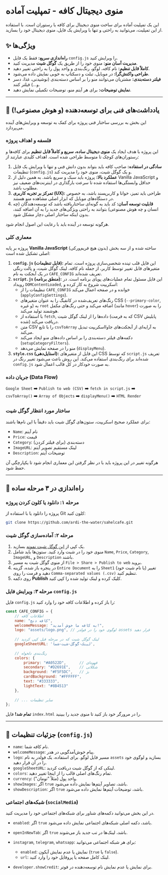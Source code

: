 # منوی دیجیتال کافه - تمپلیت آماده

این یک تمپلیت آماده برای ساخت منوی دیجیتال برای کافه یا رستوران است. با استفاده از این تمپلیت، می‌توانید به راحتی و تنها با ویرایش یک فایل، منوی دیجیتال خود را بسازید.

## ✨ ویژگی‌ها

- **راه‌اندازی سریع:** فقط یک فایل `config.js` را ویرایش کنید.
- **مدیریت آسان منو:** منوی خود را از طریق یک **گوگل شیت** مدیریت کنید.
- **کاملاً قابل تنظیم:** نام کافه، لوگو، رنگ‌بندی و واحد پول را به راحتی تغییر دهید.
- **طراحی واکنش‌گرا:** در موبایل، تبلت و دسکتاپ به خوبی نمایش داده می‌شود.
- **فیلتر دسته‌بندی:** مشتریان می‌توانند منو را بر اساس دسته‌بندی (نوشیدنی، غذا، دسر و...) فیلتر کنند.
- **نمایش توضیحات:** برای هر آیتم منو، توضیحات تکمیلی نمایش دهید.

---

## 📝 یادداشت‌های فنی برای توسعه‌دهنده (و هوش مصنوعی!)

این بخش به بررسی ساختار فنی پروژه برای کمک به توسعه و ویرایش‌های آینده می‌پردازد.

### فلسفه و اهداف پروژه

این پروژه با هدف ایجاد یک **منوی دیجیتال ساده، سریع و کاملاً قابل تنظیم** برای کافه‌ها و رستوران‌های کوچک تا متوسط طراحی شده است. اهداف کلیدی عبارتند از:

1.  **سادگی در استفاده:** صاحب کافه باید بتواند بدون دانش فنی و تنها با ویرایش یک فایل تنظیمات (`config.js`) و یک گوگل شیت، منوی خود را مدیریت کند.
2.  **عملکرد بالا:** پروژه باید سبک و سریع باشد. به همین دلیل از Vanilla JavaScript و حداقل وابستگی‌ها استفاده شده تا سرعت بارگذاری در اینترنت‌های ضعیف نیز مطلوب باشد.
3.  **تمرکز بر تجربه کاربری (UX):** طراحی باید تمیز، خوانا و کاربرپسند باشد، به خصوص در دستگاه‌های موبایل که ابزار اصلی مشاهده منو هستند.
4.  **قابلیت توسعه آسان:** کد باید به گونه‌ای ساختاریافته باشد که توسعه‌دهندگان (چه انسان و چه هوش مصنوعی) بتوانند به راحتی ویژگی‌های جدید را به آن اضافه کنند، بدون اینکه ساختار اصلی دچار مشکل شود.

هرگونه توسعه در آینده باید با رعایت این اصول انجام شود.

### معماری کلی

پروژه بر پایه **Vanilla JavaScript** (بدون هیچ فریم‌ورکی) ساخته شده و از سه بخش اصلی تشکیل شده است:

1.  **`config.js` (فایل تنظیمات):** این فایل قلب تپنده شخصی‌سازی پروژه است. تمام متغیرهای قابل تغییر توسط کاربر، از جمله نام کافه، لینک گوگل شیت، و پالت رنگی در یک آبجکت به نام `CAFE_CONFIG` تعریف شده‌اند.
2.  **`script.js` (منطق برنامه):** این فایل مسئول تمام عملیات‌های پویای برنامه است. در رویداد `DOMContentLoaded`, اسکریپت شروع به کار کرده و:
    *   تنظیمات را از `CAFE_CONFIG` خوانده و در صفحه اعمال می‌کند (`applyConfigSettings`).
    *   رنگ‌های تعریف‌شده در کانفیگ را به عنوان متغیرهای CSS (`--primary-color`, و غیره) به `root` اضافه می‌کند و حتی رنگ‌های مکمل (مانند `hover`) را به صورت هوشمند تولید می‌کند.
    *   با استفاده از `fetch`, داده‌ها را از لینک گوگل شیت (که به فرمت CSV پابلیش شده) دریافت می‌کند.
    *   متن CSV را با تابع `csvToArray` به آرایه‌ای از آبجکت‌های جاوااسکریپت تبدیل می‌کند.
    *   دکمه‌های فیلتر دسته‌بندی را بر اساس داده‌های منو ایجاد می‌کند (`setupCategoryFilters`).
    *   منو را در صفحه نمایش می‌دهد (`displayMenu`).
3.  **`style.css` (استایل‌دهی):** این فایل از متغیرهای CSS که توسط `script.js` تعریف شده‌اند برای رنگ‌بندی استفاده می‌کند. این روش باعث می‌شود تغییر رنگ در `config.js` به صورت خودکار در کل قالب اعمال شود.

### جریان داده (Data Flow)

`Google Sheet` ➡️ `Publish to web (CSV)` ➡️ `fetch in script.js` ➡️ `csvToArray()` ➡️ `Array of Objects` ➡️ `displayMenu()` ➡️ `HTML Render`

### ساختار مورد انتظار گوگل شیت

برای عملکرد صحیح اسکریپت، ستون‌های گوگل شیت باید دقیقاً با این نام‌ها باشند:
- `Name`: نام آیتم
- `Price`: قیمت
- `Category`: دسته‌بندی (برای فیلتر کردن)
- `ImageURL`: لینک مستقیم تصویر آیتم
- `Description`: توضیحات آیتم

هرگونه تغییر در این پروژه باید با در نظر گرفتن این معماری انجام شود تا یکپارچگی آن حفظ شود.

---

## 🚀 راه‌اندازی در ۳ مرحله ساده

### مرحله ۱: دانلود یا کلون کردن پروژه

پروژه را دانلود یا با استفاده از Git کلون کنید:
```bash
git clone https://github.com/ardi-the-water/sahelcafe.git
```

### مرحله ۲: آماده‌سازی گوگل شیت

1.  یک کپی از [این گوگل شیت نمونه](https://docs.google.com/spreadsheets/d/1_g_s_f_y_e_e_t_s_h_e_e_t_I_D/copy) بسازید.
2.  منوی خود را در شیت وارد کنید. ستون‌ها باید شامل `Name`, `Price`, `Category`, `ImageURL`, و `Description` باشند.
3.  از منوی گوگل شیت به مسیر `File > Share > Publish to web` بروید.
4.  در پنجره باز شده، گزینه `Entire Document` را به `Sheet1` (یا نام شیت خود) تغییر دهید و فرمت را روی `Comma-separated values (.csv)` تنظیم کنید.
5.  روی دکمه **Publish** کلیک کرده و لینک تولید شده را کپی کنید.

### مرحله ۳: ویرایش فایل `config.js`

فایل `config.js` را باز کرده و اطلاعات کافه خود را وارد کنید:

```javascript
const CAFE_CONFIG = {
    // اطلاعات کافه
    name: "کافه دنج",
    welcomeMessage: "به کافه ما خوش آمدید!",
    logo: "assets/logo.png", // لوگوی خود را در فولدر assets قرار دهید
    
    // لینک گوگل شیت که در مرحله قبل کپی کردید
    googleSheetURL: 'لینک-گوگل-شیت-شما',
    
    // رنگ‌بندی دلخواه
    colors: {
        primary: "#A0522D",      // قهوه‌ای
        secondary: "#D2691E",    // شکلاتی
        background: "#F5F5DC",   // بژ
        cardBackground: "#FFFFFF",
        text: "#333333",
        lightText: "#8B4513"
    },
    
    // ... سایر تنظیمات
};
```

**تمام شد!** فایل `index.html` را در مرورگر خود باز کنید تا منوی جدید را ببینید.

---

## 🔧 جزئیات تنظیمات (`config.js`)

-   `name`: نام کافه شما.
-   `welcomeMessage`: پیام خوش‌آمدگویی در هدر.
-   `logo`: مسیر فایل لوگو. برای استفاده، یک فولدر به نام `assets` بسازید و لوگوی خود را در آن قرار دهید.
-   `googleSheetURL`: لینکی که از گوگل شیت دریافت کردید.
-   `colors`: تمام رنگ‌های اصلی قالب را از اینجا تغییر دهید.
-   `currency`: واحد پول (مثلاً "تومان").
-   `showImages`: اگر `true` باشد، تصاویر آیتم‌ها نمایش داده می‌شود.
-   `showDescription`: اگر `true` باشد، توضیحات آیتم‌ها نمایش داده می‌شود.

### شبکه‌های اجتماعی (`socialMedia`)

در این بخش می‌توانید دکمه‌های شناور برای شبکه‌های اجتماعی خود را مدیریت کنید.

-   `enabled`: اگر `true` باشد، دکمه اصلی شبکه‌های اجتماعی نمایش داده می‌شود.
-   `openInNewTab`: اگر `true` باشد، لینک‌ها در تب جدید باز می‌شوند.
-   `instagram`, `telegram`, `whatsapp`: برای هر شبکه اجتماعی می‌توانید:
    -   `enabled`: نمایش یا عدم نمایش آیکون (`true` یا `false`).
    -   `url`: لینک کامل صفحه یا پروفایل خود را وارد کنید.

-   `developer.showCredit`: برای نمایش یا عدم نمایش نام توسعه‌دهنده در فوتر.
